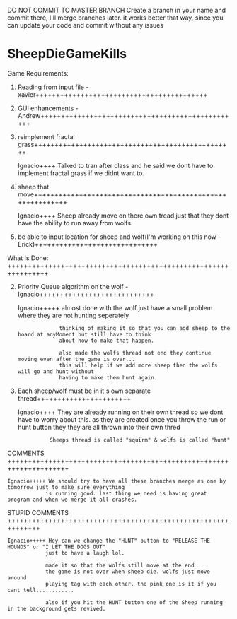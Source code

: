 DO NOT COMMIT TO MASTER BRANCH
Create a branch in your name and commit there, I'll merge branches later.
it works better that way, since you can update your code and commit without any issues


SheepDieGameKills
=================
Game Requirements:

1. Reading from input file - xavier++++++++++++++++++++++++++++++++++++++++++

     
3. GUI enhancements - Andrew+++++++++++++++++++++++++++++++++++++++++++++++++

4. reimplement fractal grass+++++++++++++++++++++++++++++++++++++++++++++++++

    Ignacio++++ Talked to tran after class and he said we dont have to implement fractal grass if we didnt want to.

5. sheep that move+++++++++++++++++++++++++++++++++++++++++++++++++++++++++++

    Ignacio++++ Sheep already move on there own tread just that they dont have the ability to run away from wolfs

6. be able to input location for sheep and wolf(I'm working on this now - Erick)++++++++++++++++++++++++++++++



What Is Done: ++++++++++++++++++++++++++++++++++++++++++++++++++++++++++++++++

2. Priority Queue algorithm on the wolf - Ignacio++++++++++++++++++++++++++++

    Ignacio+++++ almost done with the wolf just have a small problem where they are not hunting seperately
                        
                    thinking of making it so that you can add sheep to the board at anyMoment but still have to think
                    about how to make that happen. 
                    
                    also made the wolfs thread not end they continue moving even after the game is over...
                    this will help if we add more sheep then the wolfs will go and hunt without
                    having to make them hunt again.                    
                    
7. Each sheep/wolf must be in it's own separate thread+++++++++++++++++++++++

    Ignacio++++ They are already running on their own thread so we dont have to worry about this.
                 as they are created once you throw the run or hunt button they they are all thrown into their own thred
                
                 Sheeps thread is called "squirm" & wolfs is called "hunt"

COMMENTS +++++++++++++++++++++++++++++++++++++++++++++++++++++++++++++++++++++

    Ignacio+++++ We should try to have all these branches merge as one by tomorrow just to make sure everything 
                is running good. last thing we need is having great program and when we merge it all crashes.
                
STUPID COMMENTS ++++++++++++++++++++++++++++++++++++++++++++++++++++++++++++++

    Ignacio+++++ Hey can we change the "HUNT" button to "RELEASE THE HOUNDS" or "I LET THE DOGS OUT"
                just to have a laugh lol.
                
                made it so that the wolfs still move at the end
                the game is not over when sheep die. wolfs just move around 
                playing tag with each other. the pink one is it if you cant tell............ 
                
                also if you hit the HUNT button one of the Sheep running in the background gets revived.
